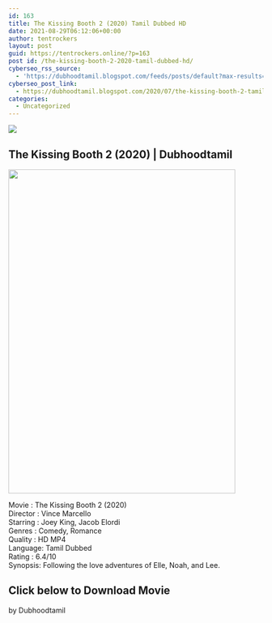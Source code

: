 ```yaml
---
id: 163
title: The Kissing Booth 2 (2020) Tamil Dubbed HD
date: 2021-08-29T06:12:06+00:00
author: tentrockers
layout: post
guid: https://tentrockers.online/?p=163
post id: /the-kissing-booth-2-2020-tamil-dubbed-hd/
cyberseo_rss_source:
  - 'https://dubhoodtamil.blogspot.com/feeds/posts/default?max-results=150&start-index=151'
cyberseo_post_link:
  - https://dubhoodtamil.blogspot.com/2020/07/the-kissing-booth-2-tamil-dubbed-hd.html
categories:
  - Uncategorized
---
```

<div class="media_block">
  <img src="https://1.bp.blogspot.com/-PuEzoSZ4_1U/XxvqYWhp7KI/AAAAAAAABwA/A1iQiG5CORQ2dtmH1wGUdEbXPF6NKT9RgCNcBGAsYHQ/s72-c/the-kissing-booth-2-poster-scaled.jpg" class="media_thumbnail" />
</div>

<div dir="ltr" trbidi="on" readability="11.983240223464">
  <h2>
    <span>The Kissing Booth 2 (2020) | Dubhoodtamil</span>
  </h2>
  
  <div class="separator">
    <a href="https://1.bp.blogspot.com/-PuEzoSZ4_1U/XxvqYWhp7KI/AAAAAAAABwA/A1iQiG5CORQ2dtmH1wGUdEbXPF6NKT9RgCNcBGAsYHQ/s1600/the-kissing-booth-2-poster-scaled.jpg" imageanchor="1"><img loading="lazy" border="0" data-original-height="1600" data-original-width="1122" height="640" src="https://1.bp.blogspot.com/-PuEzoSZ4_1U/XxvqYWhp7KI/AAAAAAAABwA/A1iQiG5CORQ2dtmH1wGUdEbXPF6NKT9RgCNcBGAsYHQ/s640/the-kissing-booth-2-poster-scaled.jpg" width="448" /></a>
  </div>
  
  <p>
    Movie<span> </span>:<span> </span>The Kissing Booth 2 (2020)<br />Director<span> </span>:<span> </span>Vince Marcello<br />Starring<span> </span>:<span> </span>Joey King, Jacob Elordi<br />Genres<span> </span>:<span> </span>Comedy, Romance<br />Quality<span> </span>:<span> </span>HD MP4<br />Language:<span> </span>Tamil Dubbed<br />Rating<span> </span>:<span> </span>6.4/10<br />Synopsis: Following the love adventures of Elle, Noah, and Lee.
  </p>
  
  <h2>
    <span>Click below to Download Movie</span>
  </h2>
  
  <p>
    <span>by Dubhoodtamil</span>
  </p></p>
</div>